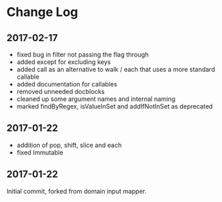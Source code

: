 Change Log
==========

2017-02-17
----------

 * fixed bug in filter not passing the flag through
 * added except for excluding keys
 * added call as an alternative to walk / each that uses a more standard callable
 * added documentation for callables
 * removed unneeded docblocks
 * cleaned up some argument names and internal naming
 * marked findByRegex, isValueInSet and addIfNotInSet as deprecated

2017-01-22
----------

 * addition of pop, shift, slice and each
 * fixed Immutable

2017-01-22
----------

Initial commit, forked from domain input mapper.
